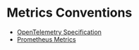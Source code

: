 # Metrics Conventions

* [OpenTelemetry Specification](https://opentelemetry.io/docs/specs/semconv/general/metrics/)
* [Prometheus Metrics](https://prometheus.io/docs/practices/naming/)
